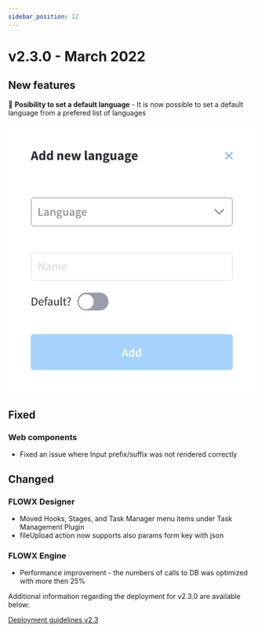 ```yaml
---
sidebar_position: 12
---
```


# v2.3.0 - March 2022

## **New features**

📱 **Posibility to set a default language** - It is now possible to set a default language from a prefered list of languages

![](../img/230_languages.png)

## **Fixed**

### Web components

* Fixed an issue where Input prefix/suffix was not rendered correctly&#x20;

## **Changed**

### FLOWX Designer

* Moved Hooks, Stages, and Task Manager menu items under Task Management Plugin
* fileUpload action now supports also params form key with json

### FLOWX Engine

* Performance improvement - the numbers of calls to DB was optimized with more then 25%

Additional information regarding the deployment for v2.3.0 are available below:

[Deployment guidelines v2.3](deployment-guidelines-v2.3)
